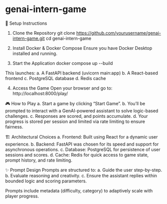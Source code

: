 # genai-intern-game
🔧 Setup Instructions
1. Clone the Repository
git clone https://github.com/yourusername/genai-intern-game.git
cd genai-intern-game

2. Install Docker & Docker Compose
Ensure you have Docker Desktop installed and running.

3. Start the Application
docker compose up --build

This launches:
a. A FastAPI backend (uvicorn main:app)
b. A React-based frontend
c. PostgreSQL database
d. Redis cache

4. Access the Game
Open your browser and go to: http://localhost:8000/play/


🎮 How to Play
a. Start a game by clicking “Start Game”.
b. You’ll be prompted to interact with a GenAI-powered assistant to solve logic-based challenges.
c. Responses are scored, and points accumulate.
d. Your progress is stored per session and limited via rate limiting to ensure fairness.


🏗️ Architectural Choices
a. Frontend: Built using React for a dynamic user experience.
b. Backend: FastAPI was chosen for its speed and support for asynchronous operations.
c. Database: PostgreSQL for persistence of user sessions and scores.
d. Cache: Redis for quick access to game state, prompt history, and rate limiting.


✨ Prompt Design
Prompts are structured to:
a. Guide the user step-by-step.
b. Evaluate reasoning and creativity.
c. Ensure the assistant replies within bounded logic and scoring parameters.

Prompts include metadata (difficulty, category) to adaptively scale with player progress.

